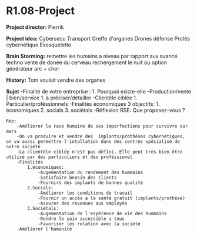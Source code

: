 # R1.08-Project

**Project director:** 
	Pierrik

**Project idea:** 
	Cybersecu
	Transport
	Greffe d'organes
	Drones défense
	Protès cybernétique
	Exosquelette

**Brain Storming:**
	remettre les humains a niveau par rapport aux avancé techno
	vente de donée du cerveau 
	rechergement le nuit ou option générateur arc + cher

**History:** 
	Tom voulait vendre des organes

**Sujet**
	-Finalité de votre entreprise :
		1. Pourquoi existe-elle
	-Production/vente | bien/service
		1. à préciser/détailler
	-Clientèle ciblée
		1. Particulier/proféssionnels
	-Finalités économiques
		3 objectifs:
			1. économiques
			2. socials
			3. sociétals
	-Réflexion RSE: Que proposez-vous ?

	Rep:
		-Améliorer la race humaine de ses imperfections pour survivre sur mars
		-On va produire et vendre des  implants/prothèses cybernétiques, on va aussi permettre l'intallation dans des centres spécialisé de notre société
		-La clientèle ciblée n'est pas défini. Elle peut très bien être utilisé par des particuliers et des proféssionel
		-Finalités
			1.économiques: 
				-Augementation du rendement des hummains
				-Satisfaire beosin des clients
				-Fournirs des implants de bonnes qualité
			2.Socials:
				-Améliorer les conditions de travail
				-Fournir un accès a la santé gratuit (implants/prothèse)
				-Assurer des revenues aux employés
			3.Sociétals:
				-Augementation de l'espérence de vie des hummains
				-Rendre le soin accessible a tous
				-Favoriser les relation avec la société
		-Améliorer l'humanité
